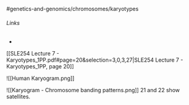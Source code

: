 #genetics-and-genomics/chromosomes/karyotypes
###### Links
- 
[[SLE254 Lecture 7 - Karyotypes_1PP.pdf#page=20&selection=3,0,3,27|SLE254 Lecture 7 - Karyotypes_1PP, page 20]]

![[Human Karyogram.png]]

![[Karyogram - Chromosome banding patterns.png]]
21 and 22 show satellites.